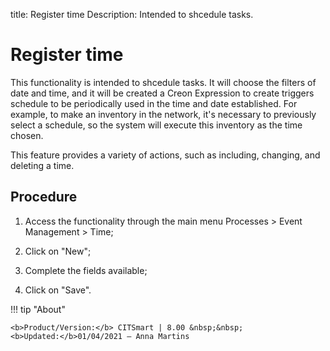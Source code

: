title: Register time
Description: Intended to shcedule tasks.
# Register time

This functionality is intended to shcedule tasks. It will choose the filters of
date and time, and it will be created a Creon Expression to create triggers
schedule to be periodically used in the time and date established. For example,
to make an inventory in the network, it's necessary to previously select a
schedule, so the system will execute this inventory as the time chosen.

This feature provides a variety of actions, such as including, changing, and
deleting a time.

Procedure
-------------

1.  Access the functionality through the main menu Processes \> Event Management
    \> Time;

2.  Click on "New";

3.  Complete the fields available;

4.  Click on "Save".


!!! tip "About"

    <b>Product/Version:</b> CITSmart | 8.00 &nbsp;&nbsp;
    <b>Updated:</b>01/04/2021 – Anna Martins

